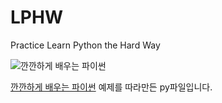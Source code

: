 # LPHW
Practice Learn Python the Hard Way

![깐깐하게 배우는 파이썬](http://www.insightbook.co.kr/wp-content/uploads/2014/09/%EA%B9%90%EA%B9%90_%ED%91%9C%EC%A7%80%EC%95%9E-219x300.jpg)

[깐깐하게 배우는 파이썬](http://www.insightbook.co.kr/%EB%8F%84%EC%84%9C-%EB%AA%A9%EB%A1%9D/programming-insight/%EA%B9%90%EA%B9%90%ED%95%98%EA%B2%8C-%EB%B0%B0%EC%9A%B0%EB%8A%94-%ED%8C%8C%EC%9D%B4%EC%8D%AC) 예제를 따라만든 py파일입니다.
